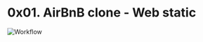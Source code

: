 # 0x01. AirBnB clone - Web static

![Workflow](https://s3.amazonaws.com/intranet-projects-files/concepts/74/hbnb_step1.png)
